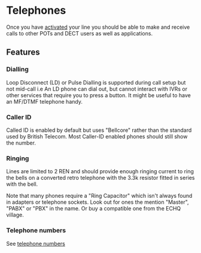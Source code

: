 # Telephones

Once you have [activated](getting_started.md#activating-your-line) your line you should be able to make and receive calls to other POTs and DECT users as well as applications.

## Features

### Dialling 
Loop Disconnect (LD) or Pulse Dialling is supported during call setup but not mid-call i.e An LD phone can dial out, but cannot interact with IVRs or other services that require you to press a button. It might be useful to have an MF/DTMF telephone handy.

### Caller ID
Called ID is enabled by default but uses "Bellcore" rather than the standard used by British Telecom. Most Caller-ID enabled phones should still show the number.

### Ringing
Lines are limited to 2 REN and should provide enough ringing current to ring the bells on a converted retro telephone with the 3.3k resistor fitted in series with the bell.

Note that many phones require a "Ring Capacitor" which isn't always found in adapters or telephone sockets. Look out for ones the mention "Master", "PABX" or "PBX" in the name. Or buy a compatible one from the ECHQ village.

### Telephone numbers

See [telephone numbers](telephone_numbers.md)
